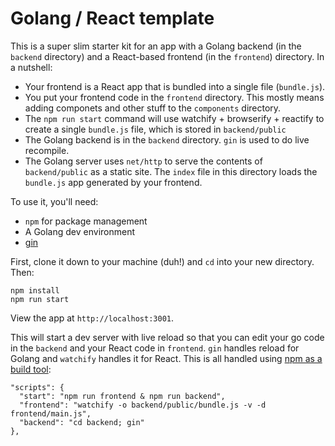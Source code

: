 # Golang / React template

This is a super slim starter kit for an app with a Golang backend (in the `backend` directory) and a React-based frontend (in the `frontend`) directory.  In a nutshell:

* Your frontend is a React app that is bundled into a single file (`bundle.js`).  
* You put your frontend code in the `frontend` directory.  This mostly means adding componets and other stuff to the `components` directory.
* The `npm run start` command will use watchify + browserify + reactify to create a single `bundle.js` file, which is stored in `backend/public`
* The Golang backend is in the `backend` directory.  `gin` is used to do live recompile.
* The Golang server uses `net/http` to serve the contents of `backend/public` as a static site.  The `index` file in this directory loads the `bundle.js` app generated by your frontend.  

To use it, you'll need:

* `npm` for package management
* A Golang dev environment
* [gin](https://github.com/codegangsta/gin)

First, clone it down to your machine (duh!) and `cd` into your new directory.  Then:

```
npm install
npm run start
```

View the app at `http://localhost:3001`.

This will start a dev server with live reload so that you can edit your go code in the `backend` and your React code in `frontend`.  `gin` handles reload for Golang and `watchify` handles it for React.  This is all handled using [npm as a build tool](http://blog.keithcirkel.co.uk/how-to-use-npm-as-a-build-tool/):

```
"scripts": {
  "start": "npm run frontend & npm run backend",
  "frontend": "watchify -o backend/public/bundle.js -v -d frontend/main.js",
  "backend": "cd backend; gin"
},
```
